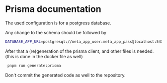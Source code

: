 # Prisma documentation

The used configuration is for a postgress database.

Any change to the schema should be followed by

```bash
DATABASE_APP_URL=postgresql://mela_app_user:mela_app_pass@localhost:54320/mela_app npx prisma migrate dev --name <name> 
```

After that a (re)generation of the prisma client, and other files is needed. (this is done in the docker file as well)

```bash
 pnpm run generate:prisma
```

Don't commit the generated code as well to the repository.
